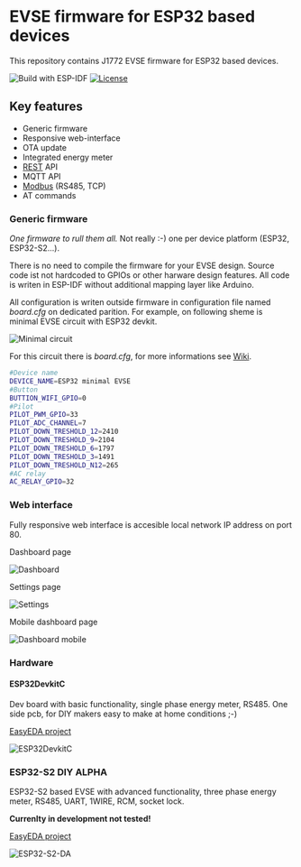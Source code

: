 # EVSE firmware for ESP32 based devices

This repository contains J1772 EVSE firmware for ESP32 based devices.

![Build with ESP-IDF](https://github.com/dzurikmiroslav/esp32-evse/workflows/Build%20with%20ESP-IDF/badge.svg)
[![License](https://img.shields.io/github/license/dzurikmiroslav/esp32-evse.svg)](LICENSE.md)

## Key features

 - Generic firmware
 - Responsive web-interface
 - OTA update
 - Integrated energy meter
 - [REST](https://github.com/dzurikmiroslav/esp32-evse/wiki/Rest) API
 - MQTT API
 - [Modbus](https://github.com/dzurikmiroslav/esp32-evse/wiki/Modbus) (RS485, TCP)
 - AT commands

### Generic firmware

_One firmware to rull them all._ Not really :-) one per device platform (ESP32, ESP32-S2...).

There is no need to compile the firmware for your EVSE design.
Source code ist not hardcoded to GPIOs or other harware design features.
All code is writen in ESP-IDF without additional mapping layer like Arduino.

All configuration is writen outside firmware in configuration file named _board.cfg_ on dedicated parition.
For example, on following sheme is minimal EVSE circuit with ESP32 devkit.

![Minimal circuit](https://github.com/dzurikmiroslav/esp32-evse/wiki/images/minimal-circuit.png)

For this circuit there is _board.cfg_, for more informations see [Wiki](https://github.com/dzurikmiroslav/esp32-evse/wiki/Board-config).


```bash
#Device name
DEVICE_NAME=ESP32 minimal EVSE
#Button
BUTTION_WIFI_GPIO=0
#Pilot  
PILOT_PWM_GPIO=33
PILOT_ADC_CHANNEL=7
PILOT_DOWN_TRESHOLD_12=2410
PILOT_DOWN_TRESHOLD_9=2104
PILOT_DOWN_TRESHOLD_6=1797
PILOT_DOWN_TRESHOLD_3=1491
PILOT_DOWN_TRESHOLD_N12=265
#AC relay
AC_RELAY_GPIO=32
```

### Web interface

Fully responsive web interface is accesible local network IP address on port 80.

Dashboard page

![Dashboard](https://github.com/dzurikmiroslav/esp32-evse/wiki/images/web-dashboard.png) 

Settings page

![Settings](https://github.com/dzurikmiroslav/esp32-evse/wiki/images/web-settings.png)

Mobile dashboard page

![Dashboard mobile](https://github.com/dzurikmiroslav/esp32-evse/wiki/images/web-dashboard-mobile.png)

### Hardware

#### ESP32DevkitC

Dev board with basic functionality, single phase energy meter, RS485. One side pcb, for DIY makers easy to make at home conditions ;-)

[EasyEDA project](https://oshwlab.com/dzurik.miroslav/esp32-devkit-evse)

![ESP32DevkitC](https://github.com/dzurikmiroslav/esp32-evse/wiki/images/images/esp32devkitc.jpg)

### ESP32-S2 DIY ALPHA

ESP32-S2 based EVSE with advanced functionality, three phase energy meter, RS485, UART, 1WIRE, RCM, socket lock.

**Currenlty in development not tested!**

[EasyEDA project](https://oshwlab.com/dzurik.miroslav/esp32s2-diy-evse)

![ESP32-S2-DA](https://github.com/dzurikmiroslav/esp32-evse/wiki/images/esp32s2da.png)
